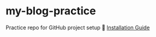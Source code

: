 # my-blog-practice
Practice repo for GitHub project setup
📘 [Installation Guide](https://github.com/bhavitha9052004/my-blog-practice/wiki/Installation)
